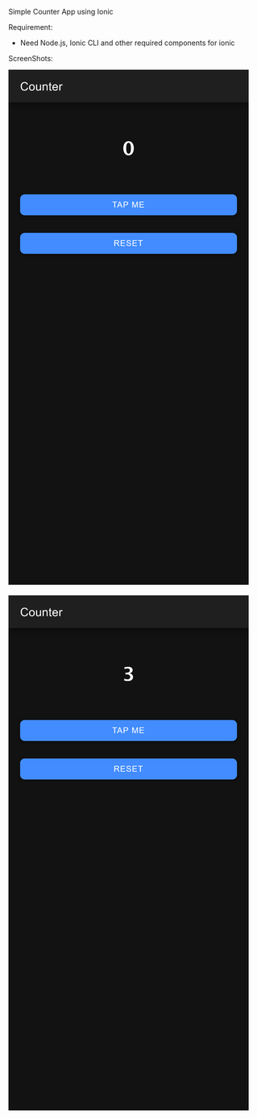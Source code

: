 Simple Counter App using Ionic

Requirement:
 - Need Node.js, Ionic CLI and other required components for ionic

ScreenShots:
<html>
<img src="img\Screen Shot 2023-11-08 at 21.46.06.png">
<br>
<br>
<img src="img\Screen Shot 2023-11-08 at 21.46.12.png">
</html>



